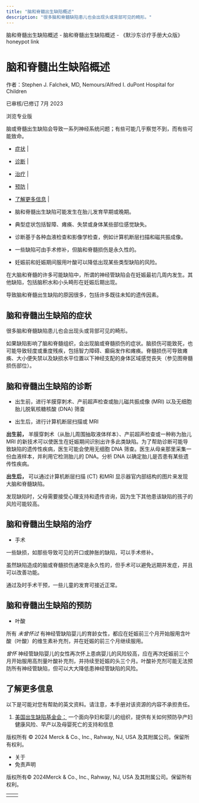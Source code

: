 ```yaml
---
title: "脑和脊髓出生缺陷概述"
description: "很多脑和脊髓缺陷患儿也会出现头或背部可见的畸形。"
---
```


﻿脑和脊髓出生缺陷概述 \- 脑和脊髓出生缺陷概述 \- 《默沙东诊疗手册大众版》 honeypot link

# 脑和脊髓出生缺陷概述

作者：Stephen J. Falchek, MD, Nemours/Alfred I. duPont Hospital for Children

已审核/已修订 7月 2023

浏览专业版

脑或脊髓出生缺陷会导致一系列神经系统问题；有些可能几乎察觉不到，而有些可能致命。

- [症状](#症状_v35259458_zh) \|
- [诊断](#诊断_v35259465_zh) \|
- [治疗](#治疗_v35259485_zh) \|
- [预防](#预防_v35259478_zh) \|
- [了解更多信息](#了解更多信息_v35259492_zh) \|

- 脑和脊髓出生缺陷可能发生在胎儿发育早期或晚期。

- 典型症状包括智障、瘫痪、失禁或身体某些部位感觉缺失。

- 诊断基于各种血液检查和影像学检查，例如计算机断层扫描和磁共振成像。

- 一些缺陷可由手术修补，但脑和脊髓损伤是永久性的。

- 妊娠前和妊娠期间服用叶酸可以降低出现某些类型缺陷的风险。


在大脑和脊髓的许多可能缺陷中，所谓的神经管缺陷会在妊娠最初几周内发生。其他缺陷，包括脑积水和小头畸形在妊娠后期出现。

导致脑和脊髓出生缺陷的原因很多，包括许多既往未知的遗传因素。

## 脑和脊髓出生缺陷的症状

很多脑和脊髓缺陷患儿也会出现头或背部可见的畸形。

如果缺陷影响了脑和脊髓组织，会出现脑或脊髓损伤的症状。脑损伤可能致死，也可能导致轻度或重度残疾，包括智力障碍、癫痫发作和瘫痪。脊髓损伤可导致瘫痪、大小便失禁以及缺损水平位置以下神经支配的身体区域感觉丧失（参见图脊髓损伤部位）。

## 脑和脊髓出生缺陷的诊断

- 出生前，进行羊膜穿刺术、产前超声检查或胎儿磁共振成像 (MRI) 以及无细胞胎儿脱氧核糖核酸 (DNA) 筛查

- 出生后，进行计算机断层扫描或 MRI


**出生前，** 羊膜穿刺术（从胎儿周围抽取液体样本）、产前超声检查或一种称为胎儿 MRI 的新技术可以使医生在妊娠期间识别出许多此类缺陷。为了帮助诊断可能导致缺陷的遗传性疾病，医生可能会使用无细胞 DNA 筛查。医生从母亲那里采集一份血液样本，并利用它检测胎儿的 DNA。分析 DNA 以确定胎儿是否患有某些遗传性疾病。

**出生后，** 可以通过计算机断层扫描 (CT) 和MRI 显示器官内部结构的图片来发现大脑和脊髓缺陷。

发现缺陷时，父母需要接受心理支持和遗传咨询，因为生下其他患该缺陷的孩子的风险可能较高。

## 脑和脊髓出生缺陷的治疗

- 手术


一些缺损，如那些导致可见的开口或肿胀的缺陷，可以手术修补。

虽然缺陷造成的脑或脊髓损伤通常是永久性的，但手术可以避免远期并发症，并且可以改善功能。

通过及时手术干预，一些儿童的发育可接近正常。

## 脑和脊髓出生缺陷的预防

- 叶酸


所有 _未曾怀过_ 有神经管缺陷婴儿的育龄女性，都应在妊娠前三个月开始服用含叶酸（叶酸）的维生素补充剂，并在妊娠的前三个月继续服用。

_曾怀_ 神经管缺陷婴儿的女性再次怀上患病婴儿的风险较高，应在再次妊娠前三个月开始服用高剂量叶酸补充剂，并持续至妊娠的头三个月。叶酸补充剂可能无法预防所有神经管缺陷，但可以大大降低患神经管缺陷的风险。

## 了解更多信息

以下是可能对您有帮助的英文资料。请注意，本手册对该资源的内容不承担责任。

1. [美国出生缺陷基金会：](http://www.marchofdimes.org/) 一个面向孕妇和婴儿的组织，提供有关如何预防孕产妇健康风险、早产以及母婴死亡的支持和信息




版权所有 © 2024
Merck & Co., Inc., Rahway, NJ, USA 及其附属公司。保留所有权利。

- 关于
- 免责声明

版权所有© 2024Merck & Co., Inc., Rahway, NJ, USA 及其附属公司。保留所有权利。

|     |     |
| --- | --- |
|  |  |